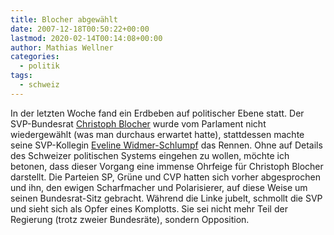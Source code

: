 ```yaml
---
title: Blocher abgewählt
date: 2007-12-18T00:50:22+00:00
lastmod: 2020-02-14T00:14:08+00:00
author: Mathias Wellner
categories:
  - politik
tags:
  - schweiz
---
```

In der letzten Woche fand ein Erdbeben auf politischer Ebene statt. Der SVP-Bundesrat [Christoph Blocher](http://de.wikipedia.org/wiki/Christoph_Blocher) wurde vom Parlament nicht wiedergewählt (was man durchaus erwartet hatte), stattdessen machte seine SVP-Kollegin [Eveline Widmer-Schlumpf](http://de.wikipedia.org/wiki/Eveline_Widmer-Schlumpf) das Rennen. Ohne auf Details des Schweizer politischen Systems eingehen zu wollen, möchte ich betonen, dass dieser Vorgang eine immense Ohrfeige für Christoph Blocher darstellt. Die Parteien SP, Grüne und CVP hatten sich vorher abgesprochen und ihn, den ewigen Scharfmacher und Polarisierer, auf diese Weise um seinen Bundesrat-Sitz gebracht. Während die Linke jubelt, schmollt die SVP und sieht sich als Opfer eines Komplotts. Sie sei nicht mehr Teil der Regierung (trotz zweier Bundesräte), sondern Opposition.